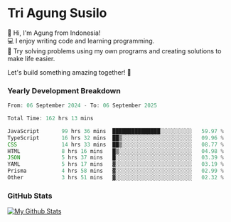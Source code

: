 # Tri Agung Susilo

👋 Hi, I'm Agung from Indonesia!<br>
💻 I enjoy writing code and learning programming.<br>
🧠 Try solving problems using my own programs and creating solutions to make life easier.

Let's build something amazing together! 🚀

### Yearly Development Breakdown

<!--START_SECTION:waka-->

```TypeScript JavaScript PHP
From: 06 September 2024 - To: 06 September 2025

Total Time: 162 hrs 13 mins

JavaScript       99 hrs 36 mins  ███████████████░░░░░░░░░░   59.97 %
TypeScript       16 hrs 32 mins  ██▒░░░░░░░░░░░░░░░░░░░░░░   09.96 %
CSS              14 hrs 33 mins  ██▒░░░░░░░░░░░░░░░░░░░░░░   08.77 %
HTML             8 hrs 16 mins   █▒░░░░░░░░░░░░░░░░░░░░░░░   04.98 %
JSON             5 hrs 37 mins   █░░░░░░░░░░░░░░░░░░░░░░░░   03.39 %
YAML             5 hrs 17 mins   ▓░░░░░░░░░░░░░░░░░░░░░░░░   03.19 %
Prisma           4 hrs 58 mins   ▓░░░░░░░░░░░░░░░░░░░░░░░░   02.99 %
Other            3 hrs 51 mins   ▓░░░░░░░░░░░░░░░░░░░░░░░░   02.32 %
```

<!--END_SECTION:waka-->

### GitHub Stats

[![My Github Stats](https://github-readme-stats.vercel.app/api?username=triagung128&show_icons=true&hide=contribs,issues&count_private=true&theme=tokyonight)](https://github.com/triagung128)

<!-- [![Top Langs](https://github-readme-stats.vercel.app/api/top-langs/?username=triagung128&layout=compact)](https://github.com/triagung128) -->

